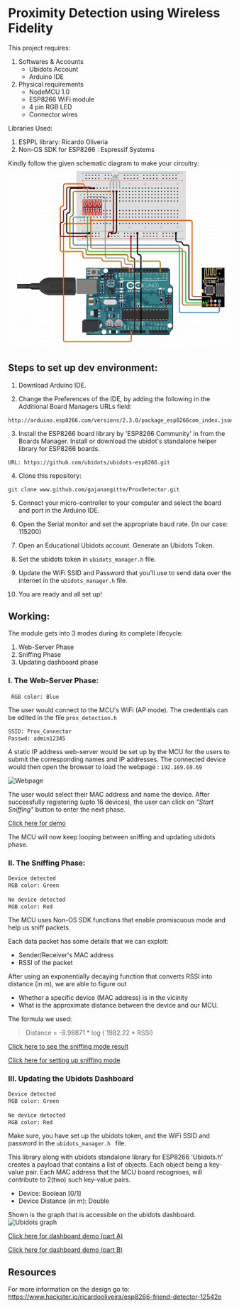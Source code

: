 # Proximity Detection using Wireless Fidelity

This project requires: 
 1. Softwares & Accounts
    - Ubidots Account
    - Arduino IDE
 2. Physical requirements
    - NodeMCU 1.0
    - ESP8266 WiFi module
    - 4 pin RGB LED 
    - Connector wires 

Libraries Used: 
 1. ESPPL library: Ricardo Oliveria
 2. Non-OS SDK for ESP8266 : Espressif Systems

Kindly follow the given schematic diagram to make your circuitry:
![Circuit](./media/circuit.png)

## Steps to set up dev environment:
1. Download Arduino IDE.

2. Change the Preferences of the IDE, by adding the following in the Additional Board Managers URLs field:
```
http://arduino.esp8266.com/versions/2.3.0/package_esp8266com_index.json,http://arduino.esp8266.com/stable/package_esp8266com_index.json,http://phpsecu.re/esp8266/package_deauther_index.json
```

3.  Install the ESP8266 board library by 'ESP8266 Community' in from the Boards Manager. Install or download the ubidot's standalone helper library for ESP8266 boards.
``` 
URL: https://github.com/ubidots/ubidots-esp8266.git 
```


4. Clone this repository:
``` 
git clone www.github.com/gajanangitte/ProxDetector.git 
``` 

5. Connect your micro-controller to your computer and select the board and port in the Arduino IDE.

6. Open the Serial monitor and set the appropriate baud rate. (In our case: 115200)

7. Open an Educational Ubidots account. Generate an Ubidots Token.

8. Set the ubidots token in ```ubidots_manager.h``` file. 

9. Update the WiFi SSID and Password that you'll use to send data over the internet in the ```ubidots_manager.h``` file. 

7. You are ready and all set up!

## Working:

The module gets into 3 modes during its complete lifecycle:

1. Web-Server Phase
2. Sniffing Phase
3. Updating dashboard phase

### I. The Web-Server Phase:

``` RGB color: Blue```

The user would connect to the MCU's WiFi (AP mode). The credentials can be edited in the file ``` prox_detection.h ```

```
SSID: Prox_Connector
Passwd: admin12345
```

A static IP address web-server would be set up by the MCU for the users to submit the corresponding names and IP addresses.
The connected device would then open the browser to load the webpage :  ```192.169.69.69```

![Webpage](./media/webserver.png)

The user would select their MAC address and name the device.
After successfully registering (upto 16 devices), the user can click on *"Start Sniffing"* button to enter the next phase.

[Click here for demo](https://youtu.be/RW2W8_IpJeo)


The MCU will now keep looping between sniffing and updating ubidots phase.

### II. The Sniffing Phase:
``` 
Device detected
RGB color: Green

No device detected
RGB color: Red
```

The MCU uses Non-OS SDK functions that enable promiscuous mode and help us sniff packets.

Each data packet has some details that we can exploit:
+ Sender/Receiver's MAC address
+ RSSI of the packet

After using an exponentially decaying function that converts RSSI into distance (in m), we are able to figure out
- Whether a specific device (MAC address) is in the vicinity
- What is the approximate distance between the device and our MCU.

The formula we used:
 > Distance = -8.98871 * log ( 1982.22 * RSSI)

[Click here to see the sniffing mode result](https://youtu.be/biVvQgH-Nvw)

[Click here for setting up sniffing mode](https://youtu.be/RW2W8_IpJeo)

### III. Updating the Ubidots Dashboard
``` 
Device detected
RGB color: Green

No device detected
RGB color: Red
```
Make sure, you have set up the ubidots token, and the WiFi SSID and password in the ```ubidots_manager.h ``` file.

This library along with ubidots standalone library for ESP8266 'Ubidots.h' creates a payload that contains a list of objects.
Each object being a key-value pair. Each MAC address that the MCU board recognises, will contribute to 2(two) such key-value pairs.
- Device: Boolean [0/1]
- Device Distance (in m): Double

Shown is the graph that is accessible on the ubidots dashboard.
![Ubidots graph](./media/ubidots.png)

[Click here for dashboard demo (part A)](https://youtu.be/xt10kLhuXAA)

[Click here for dashboard demo (part B)](https://youtu.be/2JbTY0rnBV0)

## Resources

For more information on the design go to: https://www.hackster.io/ricardooliveira/esp8266-friend-detector-12542e


